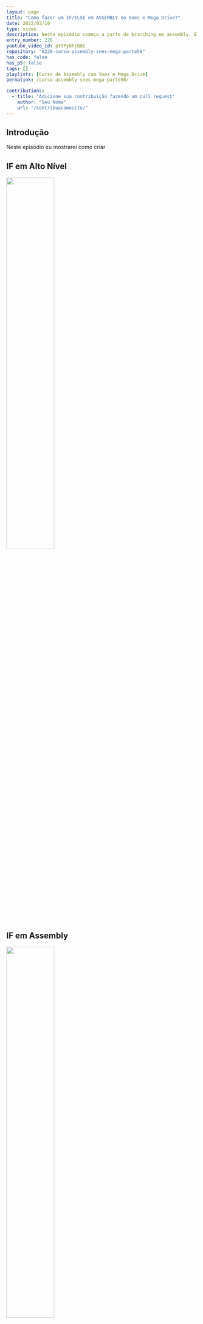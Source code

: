 ```yaml
---
layout: page
title: "Como fazer um IF/ELSE em ASSEMBLY no Snes e Mega Drive?"
date: 2022/02/10
type: video
description: Neste episódio começo a parte de branching em assembly. É com esse tipo de instrução que conseguimos fazer if, else, for, while, rotinas, etc.
entry_number: 226
youtube_video_id: pYYPy8FjQ8E
repository: "0226-curso-assembly-snes-mega-parte50"
has_code: false
has_p5: false
tags: []
playlists: [Curso de Assembly com Snes e Mega Drive]
permalink: /curso-assembly-snes-mega-parte50/

contributions:
  - title: "Adicione sua contribuição fazendo um pull request"
    author: "Seu Nome"
    url: "/contribuacomosite/"
---
```


## Introdução

Neste episódio eu mostrarei como criar 

## IF em Alto Nível

<img src="/pages_data/{{page.repository}}/img1.jpg" style="opacity:0.8; width:50%;"/>

## IF em Assembly

<img src="/pages_data/{{page.repository}}/img2.jpg" style="opacity:0.8; width:50%;"/>

## IF/ELSE em Alto Nível

<img src="/pages_data/{{page.repository}}/img3.jpg" style="opacity:0.8; width:50%;"/>

## IF/ELSE em Assembly - Tipo 1

<img src="/pages_data/{{page.repository}}/img4.jpg" style="opacity:0.8; width:50%;"/>

## IF/ELSE em Assembly - Tipo 2

<img src="/pages_data/{{page.repository}}/img5.jpg" style="opacity:0.8; width:50%;"/>

<img src="/pages_data/{{page.repository}}/img6.jpg" style="opacity:0.8; width:50%;"/>

## Bcc - 68000

<img src="/pages_data/{{page.repository}}/img7.jpg" style="opacity:0.8; width:50%;"/>

## Branchs Condicionais - 65c816

<img src="/pages_data/{{page.repository}}/img8.jpg" style="opacity:0.8; width:50%;"/>

<img src="/pages_data/{{page.repository}}/img9.jpg" style="opacity:0.8; width:50%;"/>



